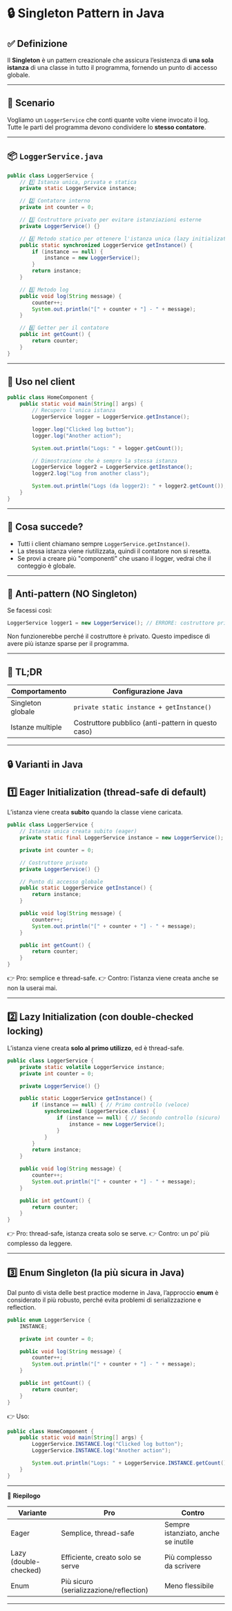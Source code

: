 # 🔒 **Singleton Pattern in Java**

## ✅ Definizione

Il **Singleton** è un pattern creazionale che assicura l’esistenza di **una sola istanza** di una classe in tutto il programma, fornendo un punto di accesso globale.

---

## 🎯 Scenario

Vogliamo un `LoggerService` che conti quante volte viene invocato il log.
Tutte le parti del programma devono condividere lo **stesso contatore**.


---

## 📦 `LoggerService.java`

```java
public class LoggerService {
    // 1️⃣ Istanza unica, privata e statica
    private static LoggerService instance;

    // 2️⃣ Contatore interno
    private int counter = 0;

    // 3️⃣ Costruttore privato per evitare istanziazioni esterne
    private LoggerService() {}

    // 4️⃣ Metodo statico per ottenere l'istanza unica (lazy initialization)
    public static synchronized LoggerService getInstance() {
        if (instance == null) {
            instance = new LoggerService();
        }
        return instance;
    }

    // 5️⃣ Metodo log
    public void log(String message) {
        counter++;
        System.out.println("[" + counter + "] - " + message);
    }

    // 6️⃣ Getter per il contatore
    public int getCount() {
        return counter;
    }
}
```

---

## 🧪 Uso nel client

```java
public class HomeComponent {
    public static void main(String[] args) {
        // Recupero l'unica istanza
        LoggerService logger = LoggerService.getInstance();

        logger.log("Clicked log button");
        logger.log("Another action");

        System.out.println("Logs: " + logger.getCount());

        // Dimostrazione che è sempre la stessa istanza
        LoggerService logger2 = LoggerService.getInstance();
        logger2.log("Log from another class");

        System.out.println("Logs (da logger2): " + logger2.getCount());
    }
}
```

---

## 🎯 Cosa succede?

* Tutti i client chiamano sempre `LoggerService.getInstance()`.
* La stessa istanza viene riutilizzata, quindi il contatore non si resetta.
* Se provi a creare più "componenti" che usano il logger, vedrai che il conteggio è globale.

---

## 🚫 Anti-pattern (NO Singleton)

Se facessi così:

```java
LoggerService logger1 = new LoggerService(); // ERRORE: costruttore privato
```

Non funzionerebbe perché il costruttore è privato.
Questo impedisce di avere più istanze sparse per il programma.

---

## 📌 TL;DR

| Comportamento     | Configurazione Java                                |
| ----------------- | -------------------------------------------------- |
| Singleton globale | `private static instance + getInstance()`          |
| Istanze multiple  | Costruttore pubblico (anti-pattern in questo caso) |

---

## 🔒 Varianti in Java

## 1️⃣ **Eager Initialization (thread-safe di default)**

L’istanza viene creata **subito** quando la classe viene caricata.

```java
public class LoggerService {
    // Istanza unica creata subito (eager)
    private static final LoggerService instance = new LoggerService();

    private int counter = 0;

    // Costruttore privato
    private LoggerService() {}

    // Punto di accesso globale
    public static LoggerService getInstance() {
        return instance;
    }

    public void log(String message) {
        counter++;
        System.out.println("[" + counter + "] - " + message);
    }

    public int getCount() {
        return counter;
    }
}
```

👉 Pro: semplice e thread-safe.
👉 Contro: l’istanza viene creata anche se non la userai mai.

---

## 2️⃣ **Lazy Initialization (con double-checked locking)**

L’istanza viene creata **solo al primo utilizzo**, ed è thread-safe.

```java
public class LoggerService {
    private static volatile LoggerService instance;
    private int counter = 0;

    private LoggerService() {}

    public static LoggerService getInstance() {
        if (instance == null) { // Primo controllo (veloce)
            synchronized (LoggerService.class) {
                if (instance == null) { // Secondo controllo (sicuro)
                    instance = new LoggerService();
                }
            }
        }
        return instance;
    }

    public void log(String message) {
        counter++;
        System.out.println("[" + counter + "] - " + message);
    }

    public int getCount() {
        return counter;
    }
}
```

👉 Pro: thread-safe, istanza creata solo se serve.
👉 Contro: un po’ più complesso da leggere.

---

## 3️⃣ **Enum Singleton (la più sicura in Java)**

Dal punto di vista delle best practice moderne in Java, l’approccio **enum** è considerato il più robusto, perché evita problemi di serializzazione e reflection.

```java
public enum LoggerService {
    INSTANCE;

    private int counter = 0;

    public void log(String message) {
        counter++;
        System.out.println("[" + counter + "] - " + message);
    }

    public int getCount() {
        return counter;
    }
}
```

👉 Uso:

```java
public class HomeComponent {
    public static void main(String[] args) {
        LoggerService.INSTANCE.log("Clicked log button");
        LoggerService.INSTANCE.log("Another action");

        System.out.println("Logs: " + LoggerService.INSTANCE.getCount());
    }
}
```

---

📌 **Riepilogo**

| Variante              | Pro                                     | Contro                              |
| --------------------- | --------------------------------------- | ----------------------------------- |
| Eager                 | Semplice, thread-safe                   | Sempre istanziato, anche se inutile |
| Lazy (double-checked) | Efficiente, creato solo se serve        | Più complesso da scrivere           |
| Enum                  | Più sicuro (serializzazione/reflection) | Meno flessibile                     |

---
